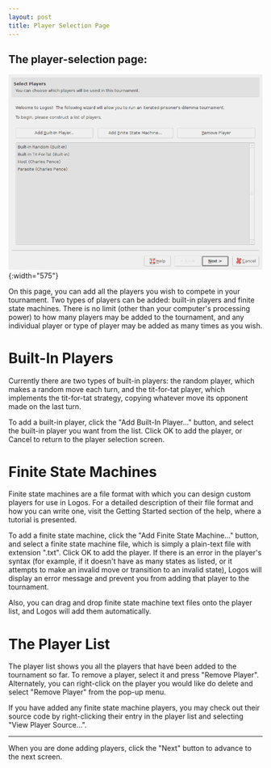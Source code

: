 ```yaml
---
layout: post
title: Player Selection Page
---
```



  The player-selection page:
 --------------------------------------------------------------
  ![Screenshot](images/playerspage.png){:width="575"}


On this page, you can add all the players you wish to compete in your
tournament.  Two types of players can be added: built-in players and finite 
state machines.  There is no limit (other than your computer's processing
power) to how many players may be added to the tournament, and any individual
player or type of player may be added as many times as you wish.

Built-In Players
================

Currently there are two types of built-in players: the random player, which
makes a random move each turn, and the tit-for-tat player, which implements the
tit-for-tat strategy, copying whatever move its opponent made on the last turn.

To add a built-in player, click the "Add Built-In Player..." button, and select
the built-in player you want from the list.  Click OK to add the player, or
Cancel to return to the player selection screen.

Finite State Machines
=====================

Finite state machines are a file format with which you can design custom players
for use in Logos.  For a detailed description of their file format and how you
can write one, visit the Getting Started section of the help, where a tutorial
is presented.

To add a finite state machine, click the "Add Finite State Machine..." button,
and select a finite state machine file, which is simply a plain-text file with
extension ".txt".  Click OK to add the player.  If there is an error in the
player's syntax (for example, if it doesn't have as many states as listed, or 
it attempts to make an invalid move or transition to an invalid state), Logos 
will display an error message and prevent you from adding that player to the
tournament.

Also, you can drag and drop finite state machine text files onto the player 
list, and Logos will add them automatically.

The Player List
===============

The player list shows you all the players that have been added to the
tournament so far.  To remove a player, select it and press "Remove Player".
Alternately, you can right-click on the player you would like do delete and
select "Remove Player" from the pop-up menu.

If you have added any finite state machine players, you may check out their
source code by right-clicking their entry in the player list and selecting
"View Player Source...".

- - -

When you are done adding players, click the "Next" button to advance to the next
screen.

